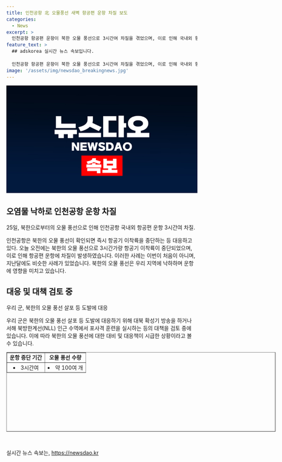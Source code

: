 ```yaml
---
title: 인천공항 北 오물풍선 새벽 항공편 운항 차질 보도
categories:
  - News
excerpt: >
  인천공항 항공편 운항이 북한 오물 풍선으로 3시간여 차질을 겪었으며, 이로 인해 국내외 항공편 이착륙이 중단되었습니다. 인천공항공사는 북한 오물 풍선이 확인되면 즉시 항공기 이착륙을 중단하는 등 대책을 마련했습니다. 북한의 오물 풍선은 올해 들어 여섯 번째로 총 250여 개나 날려졌으며, 우리 지역에는 100여 개가 떨어진 것으로 파악됐습니다. 이에 대응해 우리 군은 대북 확성기 방송 및 포사격 훈련을 검토 중인 것으로 전해졌습니다. (150자)
feature_text: >
  ## adskorea 실시간 뉴스 속보입니다.

  인천공항 항공편 운항이 북한 오물 풍선으로 3시간여 차질을 겪었으며, 이로 인해 국내외 항공편 이착륙이 중단되었습니다. 인천공항공사는 북한 오물 풍선이 확인되면 즉시 항공기 이착륙을 중단하는 등 대책을 마련했습니다. 북한의 오물 풍선은 올해 들어 여섯 번째로 총 250여 개나 날려졌으며, 우리 지역에는 100여 개가 떨어진 것으로 파악됐습니다. 이에 대응해 우리 군은 대북 확성기 방송 및 포사격 훈련을 검토 중인 것으로 전해졌습니다. (150자)
image: '/assets/img/newsdao_breakingnews.jpg'
---
```


<p><img src="/assets/img/newsdao_breakingnews.jpg" alt="adskorea 속보" /></p>

<h2 data-ke-size="size26">오염물 낙하로 인천공항 운항 차질</h2>

<p data-ke-size="size16">25일, 북한으로부터의 오물 풍선으로 인해 인천공항 국내외 항공편 운항 3시간여 차질.</p>

<p>인천공항은 북한의 오물 풍선이 확인되면 즉시 항공기 이착륙을 중단하는 등 대응하고 있다. 오늘 오전에는 북한의 오물 풍선으로 3시간가량 항공기 이착륙이 중단되었으며, 이로 인해 항공편 운항에 차질이 발생하였습니다. 이러한 사례는 이번이 처음이 아니며, 지난달에도 비슷한 사례가 있었습니다. 북한의 오물 풍선은 우리 지역에 낙하하며 운항에 영향을 미치고 있습니다.</p>

<h2 data-ke-size="size26">대응 및 대책 검토 중</h2>

<p data-ke-size="size16">우리 군, 북한의 오물 풍선 살포 등 도발에 대응</p>

<p>우리 군은 북한의 오물 풍선 살포 등 도발에 대응하기 위해 대북 확성기 방송을 하거나 서해 북방한계선(NLL) 인근 수역에서 포사격 훈련을 실시하는 등의 대책을 검토 중에 있습니다. 이에 따라 북한의 오물 풍선에 대한 대비 및 대응책이 시급한 상황이라고 볼 수 있습니다.</p>

<table style="width: 710px; height: 209px; margin-left: auto; margin-right: auto;" border="1">
<tbody>
<tr>
<td style="text-align: center; height: 17px;"><b>운항 중단 기간</b></td>
<td style="text-align: center; height: 17px;"><b>오물 풍선 수량</b></td>
</tr>
<tr>
<td style="text-align: center; height: 17px;"><li>3시간여</li></td>
<td style="text-align: center; height: 17px;"><li>약 100여 개</li></td>
</tr>
</tbody>
</table>

<p data-ke-size="size16">&nbsp;</p>
실시간 뉴스 속보는, <a href="https://newsdao.kr" rel="dofollow">https://newsdao.kr</a>


